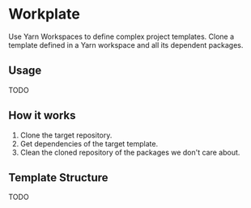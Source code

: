 # Workplate

Use Yarn Workspaces to define complex project templates. Clone a template defined in a Yarn workspace and all its dependent packages.

## Usage

TODO

## How it works

1. Clone the target repository.
2. Get dependencies of the target template.
3. Clean the cloned repository of the packages we don't care about.

## Template Structure

TODO
